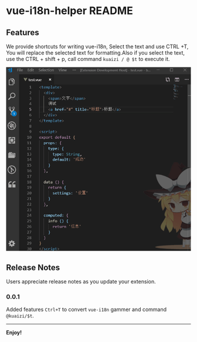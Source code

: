 # vue-i18n-helper README

## Features

We provide shortcuts for writing vue-i18n, Select the text and use CTRL +T, You will replace the selected text for formatting.Also if you select the text, use the CTRL + shift + p, call command ` kuaizi / @ $t ` to execute it.

![feature X](./images/demo.gif)

## Release Notes

Users appreciate release notes as you update your extension.

### 0.0.1

Added features `Ctrl+T` to convert `vue-i18n` gammer and command `@kuaizi/$t`.

-----------------------------------------------------------------------------------------------------------

**Enjoy!**
